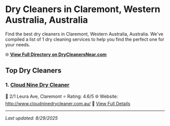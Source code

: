 # Dry Cleaners in Claremont, Western Australia, Australia

Find the best dry cleaners in Claremont, Western Australia, Australia. We've compiled a list of 1 dry cleaning services to help you find the perfect one for your needs.

🌐 **[View Full Directory on DryCleanersNear.com](https://drycleanersnear.com/city/Australia/Western%20Australia/Claremont)**

## Top Dry Cleaners

### 1. [Cloud Nine Dry Cleaner](https://drycleanersnear.com/dryCleaner/68ad16151d9ee695c9252d34/cloud-nine-dry-cleaner)
📍 2/1 Leura Ave, Claremont
⭐ Rating: 4.6/5
🌐 Website: http://www.cloudninedrycleaner.com.au/
🔗 [View Full Details](https://drycleanersnear.com/dryCleaner/68ad16151d9ee695c9252d34/cloud-nine-dry-cleaner)


---

*Last updated: 8/29/2025*
